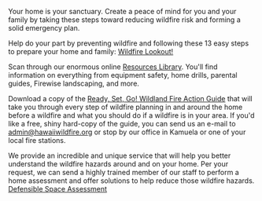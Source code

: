 Your home is your sanctuary. Create a peace of mind for you and your family by taking these steps toward reducing wildfire risk and forming a solid emergency plan.

Help do your part by preventing wildfire and following these 13 easy steps to prepare your home and family: 
[Wildfire Lookout!](http://www.hawaiiwildfire.org/fire-resource-library-blog/lookout)

Scan through our enormous online [Resources Library](http://www.hawaiiwildfire.org/fire-resource-library). You'll find information on everything from equipment safety, home drills, parental guides, Firewise landscaping, and more. 

Download a copy of the [Ready, Set, Go! Wildland Fire Action Guide](http://www.hawaiiwildfire.org/fire-resource-library-blog/rsg-your-personal-wildland-fire-action-guide) that will take you through every step of wildfire planning in and around the home before a wildfire and what you should do if a wildfire is in your area. If you'd like a free, shiny hard-copy of the guide, you can send us an e-mail to <admin@hawaiiwildfire.org> or stop by our office in Kamuela or one of your local fire stations. 

We provide an incredible and unique service that will help you better understand the wildfire hazards around and on your home. Per your request, we can send a highly trained member of our staff to perform a home assessment and offer solutions to help reduce those wildfire hazards. [Defensible Space Assessment](http://www.hawaiiwildfire.org/services/defensible-space-home-assessments)

